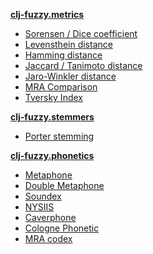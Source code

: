**[clj-fuzzy.metrics](#metrics)**

* [Sorensen / Dice coefficient](#dice)
* [Levensthein distance](#levensthein)
* [Hamming distance](#hamming)
* [Jaccard / Tanimoto distance](#jaccard)
* [Jaro-Winkler distance](#jaro)
* [MRA Comparison](#mra)
* [Tversky Index](#tversky)

**[clj-fuzzy.stemmers](#stemmers)**

* [Porter stemming](#porter)

**[clj-fuzzy.phonetics](#phonetics)**

* [Metaphone](#metaphone)
* [Double Metaphone](#double_metaphone)
* [Soundex](#soundex)
* [NYSIIS](#nysiis)
* [Caverphone](#caverphone)
* [Cologne Phonetic](#cologne)
* [MRA codex](#mra_codex)
